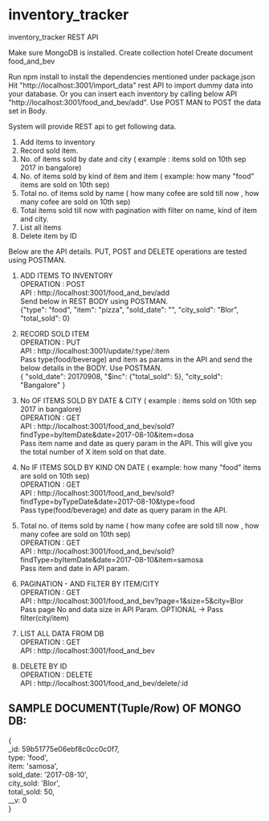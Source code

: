 # inventory_tracker
inventory_tracker REST API

Make sure MongoDB is installed.
Create collection hotel
Create document food_and_bev

Run npm install to install the dependencies mentioned under package.json
Hit "http://localhost:3001/import_data" rest API to import dummy data into your database. Or you can insert each inventory by calling below API
"http://localhost:3001/food_and_bev/add". Use POST MAN to POST the data set in Body.

System will provide REST api to get following data.
1. Add items to inventory
2. Record sold item.
3. No. of items sold by date and city ( example : items sold on 10th sep 2017 in bangalore)
4. No. of items sold by kind of item and item ( example: how many "food" items are sold on 10th sep)
5. Total no. of items sold by name ( how many cofee are sold till now , how many cofee are sold on 10th sep)
6. Total items sold till now with pagination with filter on name, kind of item and city.                                         
7. List all items                                                                                                                      
8. Delete item by ID                                                                                                                      


Below are the API details. PUT, POST and DELETE operations are tested using POSTMAN.

1) ADD ITEMS TO INVENTORY                                                                                               
OPERATION : POST                                                                                                    
API       : http://localhost:3001/food_and_bev/add                                                                              
Send below in REST BODY using POSTMAN.                                                                                
{"type": "food", "item": "pizza", "sold_date": "", "city_sold": "Blor", "total_sold": 0}                                    

2) RECORD SOLD ITEM                                                                                                           
OPERATION : PUT                                                                                                       
API       : http://localhost:3001/update/:type/:item                                                                      
Pass type(food/beverage) and item as params in the API and send the below details in the BODY. Use POSTMAN.                       
{ "sold_date": 20170908, "$inc": {"total_sold": 5}, "city_sold": "Bangalore" }                                        

3) No OF ITEMS SOLD BY DATE & CITY ( example : items sold on 10th sep 2017 in bangalore)                                
OPERATION : GET                                                                                       
API       : http://localhost:3001/food_and_bev/sold?findType=byItemDate&date=2017-08-10&item=dosa                           
Pass item name and date as query param in the API. This will give you the total number of X item sold on that date.         

4) No IF ITEMS SOLD BY KIND ON DATE ( example: how many "food" items are sold on 10th sep)                            
OPERATION : GET                                                                                                 
API       : http://localhost:3001/food_and_bev/sold?findType=byTypeDate&date=2017-08-10&type=food                               
Pass type(food/beverage) and date as query param in the API.                                                                

5) Total no. of items sold by name ( how many cofee are sold till now , how many cofee are sold on 10th sep)                    
OPERATION : GET                                                                                                   
API       : http://localhost:3001/food_and_bev/sold?findType=byItemDate&date=2017-08-10&item=samosa                           
Pass item and date in API param.                                                                                        

6) PAGINATION - AND FILTER BY ITEM/CITY                                                                                     
OPERATION : GET                                                                                                         
API       : http://localhost:3001/food_and_bev?page=1&size=5&city=Blor                                                      
Pass page No and data size in API Param. OPTIONAL -> Pass filter(city/item)                                                   

7) LIST ALL DATA FROM DB                                                                                                      
OPERATION : GET                                                                                                               
API       : http://localhost:3001/food_and_bev                                                                                  

8) DELETE BY ID                                                                                                                 
OPERATION : DELETE                                                                                                        
API       : http://localhost:3001/food_and_bev/delete/:id                                                                       

SAMPLE DOCUMENT(Tuple/Row) OF MONGO DB:
---------------------------
{                                                                                                                                 
   _id: 59b51775e06ebf8c0cc0c0f7,                                                                                                   
  type: 'food',                                                                                                                     
  item: 'samosa',                                                                                                                     
  sold_date: '2017-08-10',                                                                                                          
  city_sold: 'Blor',                                                                                                                  
  total_sold: 50,                                                                                                                     
  __v: 0                                                                                                                                  
}

